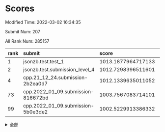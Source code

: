 # Scores

Modified Time: 2022-03-02 16:34:35

Submit Num: 207

All Rank Num: 285157

| rank |               submit               |       score        |       sigma        | pk_num |
| :--- | :--------------------------------- | :----------------- | :----------------- | :----- |
| 1    | jsonzb.test.test_1                 | 1013.1877964717133 | 0.8310210338413313 | 5505   |
| 2    | jsonzb.test.submission_level_4     | 1012.7298396511601 | 0.8203914493123645 | 5510   |
| 4    | cpp.21_12_24.submission-2b2ea0d7   | 1012.1339635011052 | 0.7816606896024798 | 5516   |
| 73   | cpp.2022_01_09.submission-816672bd | 1003.7567083714101 | 0.7138939104323254 | 5509   |
| 99   | cpp.2022_01_09.submission-5b0e3de2 | 1002.5229913386332 | 0.7152875648163501 | 5510   |


<details>
<summary>全部</summary>

| rank |                 submit                 |       score        |       sigma        | pk_num |
| :--- | :------------------------------------- | :----------------- | :----------------- | :----- |
| 1    | jsonzb.test.test_1                     | 1013.1877964717133 | 0.8310210338413313 | 5505   |
| 2    | jsonzb.test.submission_level_4         | 1012.7298396511601 | 0.8203914493123645 | 5510   |
| 3    | gobigger.level_3.submission_level_3_10 | 1012.4278587344442 | 0.7852405868800273 | 5509   |
| 4    | cpp.21_12_24.submission-2b2ea0d7       | 1012.1339635011052 | 0.7816606896024798 | 5516   |
| 5    | gobigger.level_3.submission_level_3_12 | 1011.3907454612716 | 0.7864300433502337 | 5509   |
| 6    | gobigger.level_3.submission_level_3_19 | 1011.2725583611277 | 0.7603199579279786 | 5511   |
| 7    | gobigger.level_3.submission_level_3_42 | 1011.2349560871014 | 0.7564537430782318 | 5513   |
| 8    | gobigger.level_3.submission_level_3_15 | 1011.1808759804147 | 0.7667557451812556 | 5508   |
| 9    | gobigger.level_3.submission_level_3_20 | 1011.0662729109856 | 0.7650839956122831 | 5514   |
| 10   | gobigger.level_3.submission_level_3_38 | 1011.0604039357686 | 0.7757309907280141 | 5509   |
| 11   | gobigger.level_3.submission_level_3_7  | 1010.9623260453369 | 0.7673825113492725 | 5512   |
| 12   | gobigger.level_3.submission_level_3_1  | 1010.954821451676  | 0.7538152126795322 | 5509   |
| 13   | gobigger.level_3.submission_level_3_8  | 1010.940568017431  | 0.7888999756482814 | 5515   |
| 14   | gobigger.level_3.submission_level_3_5  | 1010.9271436938361 | 0.7980168693087343 | 5510   |
| 15   | gobigger.level_3.submission_level_3_28 | 1010.7583945232749 | 0.7708027286929511 | 5511   |
| 16   | gobigger.level_3.submission_level_3_33 | 1010.7484558953875 | 0.7603316441774743 | 5511   |
| 17   | gobigger.level_3.submission_level_3_44 | 1010.712200717777  | 0.7603746119977762 | 5511   |
| 18   | gobigger.level_3.submission_level_3_9  | 1010.6393017091372 | 0.7754969571685869 | 5509   |
| 19   | gobigger.level_3.submission_level_3_45 | 1010.6058806721777 | 0.781935949609212  | 5512   |
| 20   | gobigger.level_3.submission_level_3_13 | 1010.574982472896  | 0.7768520213291327 | 5510   |
| 21   | gobigger.level_3.submission_level_3_32 | 1010.5210342892625 | 0.7500053164489563 | 5510   |
| 22   | gobigger.level_3.submission_level_3_25 | 1010.4272163357534 | 0.7718075125891878 | 5509   |
| 23   | gobigger.level_3.submission_level_3_35 | 1010.4198228396093 | 0.7484412747996334 | 5516   |
| 24   | gobigger.level_3.submission_level_3_16 | 1010.3999470847166 | 0.740238400760735  | 5513   |
| 25   | gobigger.level_3.submission_level_3_34 | 1010.2110229544833 | 0.7610383284063293 | 5512   |
| 26   | gobigger.level_3.submission_level_3_14 | 1010.1935691369667 | 0.736137580013044  | 5514   |
| 27   | gobigger.level_3.submission_level_3_39 | 1010.0695471832892 | 0.764329781066782  | 5511   |
| 28   | gobigger.level_3.submission_level_3_40 | 1010.0555621830264 | 0.7720578367469866 | 5514   |
| 29   | gobigger.level_3.submission_level_3_48 | 1010.0408682700466 | 0.7594172284149443 | 5508   |
| 30   | gobigger.level_3.submission_level_3_0  | 1010.0386527848933 | 0.758749207382508  | 5503   |
| 31   | gobigger.level_3.submission_level_3_24 | 1009.8962842674246 | 0.7387545664292856 | 5514   |
| 32   | gobigger.level_3.submission_level_3_11 | 1009.894808145339  | 0.7634265955488817 | 5510   |
| 33   | gobigger.level_3.submission_level_3_27 | 1009.8358884613657 | 0.7629142653440609 | 5508   |
| 34   | gobigger.level_3.submission_level_3_49 | 1009.7479750440453 | 0.7564228112755556 | 5513   |
| 35   | gobigger.level_3.submission_level_3_47 | 1009.7448714919271 | 0.740631441485481  | 5510   |
| 36   | gobigger.level_3.submission_level_3_31 | 1009.5684770256663 | 0.740620631948288  | 5511   |
| 37   | gobigger.level_3.submission_level_3_43 | 1009.4820986094797 | 0.7436053500578087 | 5513   |
| 38   | gobigger.level_3.submission_level_3_23 | 1009.4544573551357 | 0.752759109898487  | 5510   |
| 39   | gobigger.level_3.submission_level_3_2  | 1009.4357574628565 | 0.7388321784221115 | 5518   |
| 40   | gobigger.level_3.submission_level_3_26 | 1009.4131134581389 | 0.7487846925780213 | 5515   |
| 41   | gobigger.level_3.submission_level_3_29 | 1009.3543989664307 | 0.7566274214689573 | 5502   |
| 42   | gobigger.level_3.submission_level_3_30 | 1009.2385579049816 | 0.7626115436974029 | 5506   |
| 43   | gobigger.level_3.submission_level_3_41 | 1009.1546933801187 | 0.7350504142661576 | 5509   |
| 44   | gobigger.level_3.submission_level_3_36 | 1009.1350515010197 | 0.7494155846554885 | 5512   |
| 45   | gobigger.level_3.submission_level_3_18 | 1009.0182992911288 | 0.7539737564212033 | 5507   |
| 46   | gobigger.level_3.submission_level_3_22 | 1008.9961504738673 | 0.7667285385808787 | 5507   |
| 47   | gobigger.level_3.submission_level_3_3  | 1008.8308532861538 | 0.7493479816877017 | 5510   |
| 48   | gobigger.level_3.submission_level_3_17 | 1008.8217022691715 | 0.7471067106814349 | 5511   |
| 49   | gobigger.level_3.submission_level_3_37 | 1008.7445278654619 | 0.7303922965856117 | 5509   |
| 50   | gobigger.level_3.submission_level_3_4  | 1008.7047526598894 | 0.7652268407876357 | 5511   |
| 51   | gobigger.level_3.submission_level_3_6  | 1008.589924945939  | 0.7290237903652345 | 5505   |
| 52   | gobigger.level_3.submission_level_3_21 | 1008.5564580210012 | 0.7597611325088934 | 5512   |
| 53   | gobigger.level_3.submission_level_3_46 | 1007.884664019907  | 0.7492639991843066 | 5515   |
| 54   | gobigger.level_1.submission_level_1_43 | 1005.0947083900533 | 0.7167548455726218 | 5509   |
| 55   | gobigger.level_1.submission_level_1_38 | 1004.7590125004888 | 0.7258981806665588 | 5510   |
| 56   | gobigger.level_1.submission_level_1_16 | 1004.5971076134524 | 0.7259370200847562 | 5509   |
| 57   | gobigger.level_1.submission_level_1_31 | 1004.5487463508141 | 0.7140021536444073 | 5508   |
| 58   | gobigger.level_1.submission_level_1_12 | 1004.5002213437209 | 0.7149122452366117 | 5513   |
| 59   | gobigger.level_1.submission_level_1_49 | 1004.3978577205955 | 0.7214600044891706 | 5508   |
| 60   | gobigger.level_1.submission_level_1_33 | 1004.3937392900858 | 0.7049062011800035 | 5515   |
| 61   | gobigger.level_1.submission_level_1_39 | 1004.3617504003713 | 0.7160080428068345 | 5506   |
| 62   | gobigger.level_1.submission_level_1_22 | 1004.2868972831534 | 0.7158423791904418 | 5505   |
| 63   | gobigger.level_1.submission_level_1_5  | 1004.2091262347652 | 0.7199636188793708 | 5510   |
| 64   | gobigger.level_1.submission_level_1_48 | 1004.1839758124114 | 0.7194087343064125 | 5511   |
| 65   | gobigger.level_1.submission_level_1_4  | 1004.1647141444919 | 0.7141239221760651 | 5512   |
| 66   | gobigger.level_1.submission_level_1_47 | 1004.1417777918359 | 0.7084999063827474 | 5511   |
| 67   | gobigger.level_1.submission_level_1_14 | 1004.1075652000062 | 0.7206371270779877 | 5507   |
| 68   | gobigger.level_1.submission_level_1_26 | 1004.0306347322795 | 0.7303068229936079 | 5508   |
| 69   | gobigger.level_1.submission_level_1_18 | 1003.9446439926353 | 0.7248240757698872 | 5509   |
| 70   | gobigger.level_1.submission_level_1_24 | 1003.89424544954   | 0.7167719778923212 | 5513   |
| 71   | gobigger.level_1.submission_level_1_27 | 1003.805736516156  | 0.7279344192311217 | 5511   |
| 72   | gobigger.level_1.submission_level_1_19 | 1003.7871256686012 | 0.7309902789024654 | 5509   |
| 73   | cpp.2022_01_09.submission-816672bd     | 1003.7567083714101 | 0.7138939104323254 | 5509   |
| 74   | gobigger.level_1.submission_level_1_15 | 1003.7225347293981 | 0.7167598598251792 | 5508   |
| 75   | gobigger.level_1.submission_level_1_20 | 1003.684985198852  | 0.7108876832785334 | 5511   |
| 76   | gobigger.level_1.submission_level_1_11 | 1003.6482607301034 | 0.7311590466885458 | 5508   |
| 77   | gobigger.level_1.submission_level_1_10 | 1003.6368480180786 | 0.7207149551646372 | 5513   |
| 78   | gobigger.level_1.submission_level_1_7  | 1003.6231091007738 | 0.7155713620229401 | 5513   |
| 79   | gobigger.level_1.submission_level_1_46 | 1003.5592060660284 | 0.7177374254091469 | 5512   |
| 80   | gobigger.level_1.submission_level_1_37 | 1003.524127126976  | 0.7188520458475351 | 5509   |
| 81   | gobigger.level_1.submission_level_1_17 | 1003.4809157790844 | 0.7346984643632499 | 5509   |
| 82   | gobigger.level_1.submission_level_1_30 | 1003.4633304173893 | 0.7157997821016167 | 5511   |
| 83   | gobigger.level_1.submission_level_1_13 | 1003.4038973910643 | 0.7186394427556255 | 5510   |
| 84   | gobigger.level_1.submission_level_1_32 | 1003.3460246379067 | 0.7103815564345441 | 5508   |
| 85   | gobigger.level_1.submission_level_1_8  | 1003.3298446409299 | 0.7141335891841891 | 5508   |
| 86   | gobigger.level_1.submission_level_1_44 | 1003.3059499427402 | 0.7166595915089574 | 5509   |
| 87   | gobigger.level_1.submission_level_1_0  | 1003.2649529034995 | 0.7137369290508225 | 5513   |
| 88   | gobigger.level_1.submission_level_1_28 | 1003.207265666359  | 0.7126962670746493 | 5509   |
| 89   | gobigger.level_1.submission_level_1_2  | 1003.1732238799617 | 0.7227137697392648 | 5509   |
| 90   | gobigger.level_1.submission_level_1_1  | 1003.094914449735  | 0.7179571102803167 | 5515   |
| 91   | gobigger.level_1.submission_level_1_6  | 1003.0278127647572 | 0.7111088535250781 | 5510   |
| 92   | gobigger.level_1.submission_level_1_25 | 1002.953869016067  | 0.7114224539466846 | 5516   |
| 93   | gobigger.level_1.submission_level_1_23 | 1002.6812209042267 | 0.7229156539660444 | 5514   |
| 94   | gobigger.level_1.submission_level_1_40 | 1002.6036179963438 | 0.715616091333367  | 5513   |
| 95   | gobigger.level_1.submission_level_1_9  | 1002.5925929703812 | 0.7135344435209956 | 5504   |
| 96   | gobigger.level_1.submission_level_1_29 | 1002.5770916528156 | 0.7262717067764397 | 5509   |
| 97   | gobigger.level_1.submission_level_1_36 | 1002.5444479499333 | 0.7019614185402681 | 5511   |
| 98   | gobigger.level_1.submission_level_1_45 | 1002.5258991614228 | 0.718543771344328  | 5510   |
| 99   | cpp.2022_01_09.submission-5b0e3de2     | 1002.5229913386332 | 0.7152875648163501 | 5510   |
| 100  | gobigger.level_1.submission_level_1_42 | 1002.357813553862  | 0.717174455919714  | 5509   |
| 101  | gobigger.level_1.submission_level_1_21 | 1002.3251882231675 | 0.7237148340284095 | 5508   |
| 102  | gobigger.level_1.submission_level_1_35 | 1002.3175667424463 | 0.7131588081583774 | 5507   |
| 103  | gobigger.level_1.submission_level_1_3  | 1002.1948431901596 | 0.7216711557006998 | 5510   |
| 104  | gobigger.level_1.submission_level_1_34 | 1002.1580686520284 | 0.7110938948883182 | 5508   |
| 105  | gobigger.level_1.submission_level_1_41 | 1002.1495234247606 | 0.7082706137084577 | 5511   |
| 106  | gobigger.random.submission_random_39   | 997.988300916969   | 0.7063476399536596 | 5510   |
| 107  | gobigger.random.submission_random_13   | 997.0767385570017  | 0.7122951770480903 | 5510   |
| 108  | gobigger.random.submission_random_43   | 996.9571822458237  | 0.7054887786833803 | 5507   |
| 109  | gobigger.random.submission_random_40   | 996.8789535688978  | 0.709877253908405  | 5516   |
| 110  | gobigger.random.submission_random_19   | 996.8738602756439  | 0.7025824638096493 | 5508   |
| 111  | gobigger.random.submission_random_45   | 996.6273316820915  | 0.7102097936342204 | 5511   |
| 112  | gobigger.random.submission_random_12   | 996.5653758621811  | 0.7073977677664436 | 5513   |
| 113  | gobigger.random.submission_random_33   | 996.4474094139867  | 0.7207852571188382 | 5510   |
| 114  | gobigger.random.submission_random_29   | 996.4467704208641  | 0.7082529802603464 | 5510   |
| 115  | gobigger.random.submission_random_11   | 996.4366913016287  | 0.70571027038318   | 5511   |
| 116  | gobigger.random.submission_random_44   | 996.4174851195816  | 0.7153744626345655 | 5511   |
| 117  | gobigger.random.submission_random_22   | 996.364295897945   | 0.7130683207379263 | 5509   |
| 118  | gobigger.random.submission_random_24   | 996.3159780590087  | 0.7105843485355118 | 5512   |
| 119  | gobigger.random.submission_random_9    | 996.3056036896626  | 0.7219917832485556 | 5508   |
| 120  | gobigger.random.submission_random_10   | 996.3012594954726  | 0.7166909128412656 | 5505   |
| 121  | gobigger.random.submission_random_0    | 996.2954593883202  | 0.7172303135393039 | 5510   |
| 122  | gobigger.random.submission_random_18   | 996.2794426065549  | 0.7031950691148168 | 5511   |
| 123  | gobigger.random.submission_random_34   | 996.2754456814542  | 0.7042939717398708 | 5511   |
| 124  | gobigger.random.submission_random_15   | 996.2703718415914  | 0.7189217903582572 | 5503   |
| 125  | gobigger.random.submission_random_36   | 996.2323437917581  | 0.7087907722793647 | 5508   |
| 126  | gobigger.random.submission_random_5    | 996.0878414746009  | 0.7102445380731824 | 5507   |
| 127  | gobigger.random.submission_random_30   | 996.075373113384   | 0.7071122788881347 | 5517   |
| 128  | gobigger.random.submission_random_37   | 996.026913664881   | 0.7086436784194449 | 5509   |
| 129  | gobigger.random.submission_random_31   | 996.0199900518354  | 0.7162304759251382 | 5508   |
| 130  | gobigger.random.submission_random_17   | 995.97670019464    | 0.7123791365081665 | 5508   |
| 131  | gobigger.random.submission_random_4    | 995.8936522699763  | 0.7225487868010182 | 5509   |
| 132  | gobigger.random.submission_random_14   | 995.8865123535933  | 0.7019045428322864 | 5513   |
| 133  | gobigger.random.submission_random_46   | 995.8087182822528  | 0.7154168885966857 | 5511   |
| 134  | gobigger.random.submission_random_26   | 995.781029385384   | 0.7133640898503459 | 5509   |
| 135  | gobigger.random.submission_random_49   | 995.7672033397936  | 0.7162195647660216 | 5509   |
| 136  | gobigger.random.submission_random_48   | 995.6908852523936  | 0.7176344645711492 | 5509   |
| 137  | gobigger.random.submission_random_20   | 995.6539416814754  | 0.7153312572176925 | 5511   |
| 138  | gobigger.random.submission_random_47   | 995.63760237324    | 0.7010640846231069 | 5509   |
| 139  | gobigger.random.submission_random_38   | 995.6319472118844  | 0.719503970770476  | 5509   |
| 140  | gobigger.random.submission_random_7    | 995.6147042217312  | 0.704596123445852  | 5505   |
| 141  | gobigger.random.submission_random_16   | 995.600662454144   | 0.7082135171776646 | 5510   |
| 142  | gobigger.level_2.submission_level_2_24 | 995.5875119195973  | 0.7157675153173187 | 5513   |
| 143  | gobigger.random.submission_random_28   | 995.5556462970824  | 0.7049416793141561 | 5504   |
| 144  | gobigger.random.submission_random_6    | 995.5234392346425  | 0.7177381135706699 | 5511   |
| 145  | gobigger.random.submission_random_8    | 995.5177231217126  | 0.7173597621346344 | 5512   |
| 146  | gobigger.random.submission_random_25   | 995.4468176483208  | 0.7026317069209173 | 5508   |
| 147  | gobigger.random.submission_random_32   | 995.4391462367431  | 0.7125623839731117 | 5514   |
| 148  | gobigger.random.submission_random_42   | 995.3985991582842  | 0.719221806971242  | 5510   |
| 149  | gobigger.random.submission_random_3    | 995.3164946952014  | 0.6984345717481057 | 5512   |
| 150  | gobigger.random.submission_random_27   | 995.2888756549006  | 0.7058771872230541 | 5512   |
| 151  | gobigger.random.submission_random_23   | 995.2583218415555  | 0.7147934128487794 | 5510   |
| 152  | gobigger.random.submission_random_41   | 995.2414331413831  | 0.7026167903442442 | 5507   |
| 153  | gobigger.random.submission_random_2    | 995.0780416284383  | 0.7043374999321026 | 5513   |
| 154  | gobigger.random.submission_random_1    | 995.0461527157477  | 0.7201108735549822 | 5512   |
| 155  | gobigger.random.submission_random_21   | 994.8380899969125  | 0.7178914826911492 | 5505   |
| 156  | gobigger.random.submission_random_35   | 994.1334318877185  | 0.7455246896784536 | 5512   |
| 157  | gobigger.level_2.submission_level_2_12 | 993.5442271186358  | 0.7409900838914164 | 5507   |
| 158  | gobigger.level_2.submission_level_2_23 | 993.3474599438857  | 0.741936469758619  | 5514   |
| 159  | gobigger.level_2.submission_level_2_19 | 993.1197073266611  | 0.7388674986228255 | 5512   |
| 160  | gobigger.level_2.submission_level_2_25 | 993.0876196267013  | 0.7629783179630487 | 5512   |
| 161  | gobigger.level_2.submission_level_2_21 | 993.0012829805587  | 0.7424978377187768 | 5509   |
| 162  | gobigger.level_2.submission_level_2_11 | 992.7427377106002  | 0.7317464765488816 | 5506   |
| 163  | gobigger.level_2.submission_level_2_47 | 992.6317698143785  | 0.7309720621932687 | 5509   |
| 164  | gobigger.level_2.submission_level_2_18 | 992.5285799224791  | 0.7349615413481061 | 5511   |
| 165  | gobigger.level_2.submission_level_2_8  | 992.4681556654588  | 0.7285951755767514 | 5510   |
| 166  | gobigger.level_2.submission_level_2_20 | 992.4026469909014  | 0.7514091561365083 | 5516   |
| 167  | gobigger.level_2.submission_level_2_2  | 992.375697436339   | 0.7272181733467918 | 5514   |
| 168  | gobigger.level_2.submission_level_2_10 | 992.370309904832   | 0.7331922275046818 | 5511   |
| 169  | gobigger.level_2.submission_level_2_7  | 992.3507814554141  | 0.7505152150720189 | 5515   |
| 170  | gobigger.level_2.submission_level_2_6  | 992.3271758059893  | 0.7400901488642154 | 5510   |
| 171  | gobigger.level_2.submission_level_2_4  | 992.290288453329   | 0.759216766678491  | 5513   |
| 172  | gobigger.level_2.submission_level_2_29 | 992.1673792300841  | 0.7344111730104191 | 5513   |
| 173  | gobigger.level_2.submission_level_2_9  | 992.1544276941455  | 0.743148448772595  | 5514   |
| 174  | gobigger.level_2.submission_level_2_41 | 992.1028813106025  | 0.7619971045528413 | 5510   |
| 175  | gobigger.level_2.submission_level_2_27 | 992.0764637032647  | 0.7435591266064803 | 5513   |
| 176  | gobigger.level_2.submission_level_2_17 | 992.016035315003   | 0.7610110283709178 | 5512   |
| 177  | gobigger.level_2.submission_level_2_37 | 992.0052971931382  | 0.7534025899079719 | 5507   |
| 178  | gobigger.level_2.submission_level_2_3  | 991.9398647722089  | 0.7390116072799648 | 5512   |
| 179  | gobigger.level_2.submission_level_2_28 | 991.9269627767371  | 0.7429472451090752 | 5510   |
| 180  | gobigger.level_2.submission_level_2_49 | 991.8827415683188  | 0.751555467428066  | 5509   |
| 181  | gobigger.level_2.submission_level_2_32 | 991.7458914377253  | 0.7648219774600243 | 5507   |
| 182  | gobigger.level_2.submission_level_2_36 | 991.6828259253302  | 0.7585848365114167 | 5509   |
| 183  | gobigger.level_2.submission_level_2_0  | 991.6737551669678  | 0.760508210442747  | 5516   |
| 184  | gobigger.level_2.submission_level_2_30 | 991.6682780336026  | 0.7425124371262561 | 5509   |
| 185  | gobigger.level_2.submission_level_2_45 | 991.6418686002174  | 0.762055319285249  | 5510   |
| 186  | gobigger.level_2.submission_level_2_48 | 991.601130832246   | 0.7361209730238032 | 5513   |
| 187  | gobigger.level_2.submission_level_2_15 | 991.5977928835915  | 0.7338416457863318 | 5511   |
| 188  | gobigger.level_2.submission_level_2_22 | 991.5681547825556  | 0.7465876884041555 | 5507   |
| 189  | gobigger.level_2.submission_level_2_35 | 991.5582371620595  | 0.7538906723017007 | 5509   |
| 190  | gobigger.level_2.submission_level_2_34 | 991.5493858850934  | 0.7690658963569422 | 5514   |
| 191  | gobigger.level_2.submission_level_2_13 | 991.4895762422651  | 0.746528866012468  | 5510   |
| 192  | gobigger.level_2.submission_level_2_46 | 991.4788780743911  | 0.7673343449854407 | 5511   |
| 193  | gobigger.level_2.submission_level_2_14 | 991.362592837464   | 0.7591738678981597 | 5511   |
| 194  | gobigger.level_2.submission_level_2_42 | 991.3326583375516  | 0.7473290886472707 | 5509   |
| 195  | gobigger.level_2.submission_level_2_40 | 991.2257553344101  | 0.7676729765364555 | 5513   |
| 196  | gobigger.level_2.submission_level_2_5  | 991.2183416960178  | 0.745860450769243  | 5512   |
| 197  | gobigger.level_2.submission_level_2_33 | 991.1917267934291  | 0.7483878449168075 | 5509   |
| 198  | gobigger.level_2.submission_level_2_38 | 991.1152087523568  | 0.7500417502397391 | 5509   |
| 199  | gobigger.level_2.submission_level_2_1  | 990.8807298280957  | 0.7590469867686306 | 5507   |
| 200  | gobigger.level_2.submission_level_2_16 | 990.8058589524087  | 0.7491670222974072 | 5513   |
| 201  | gobigger.level_2.submission_level_2_44 | 990.5194924080014  | 0.79060339222576   | 5508   |
| 202  | gobigger.level_2.submission_level_2_26 | 990.509383223351   | 0.7685568440826537 | 5509   |
| 203  | gobigger.level_2.submission_level_2_39 | 990.4957054894519  | 0.759553283532931  | 5512   |
| 204  | gobigger.level_2.submission_level_2_31 | 990.4424347909627  | 0.7568146281253894 | 5507   |
| 205  | gobigger.level_2.submission_level_2_43 | 990.285151921498   | 0.7621567276651986 | 5512   |
| 206  | gobigger.none.submission_none_0        | 976.9683670509091  | 1.3255335153435364 | 5510   |
| 207  | gobigger.none.submission_none_1        | 975.3372360979623  | 1.5361923616372328 | 5513   |

</details>